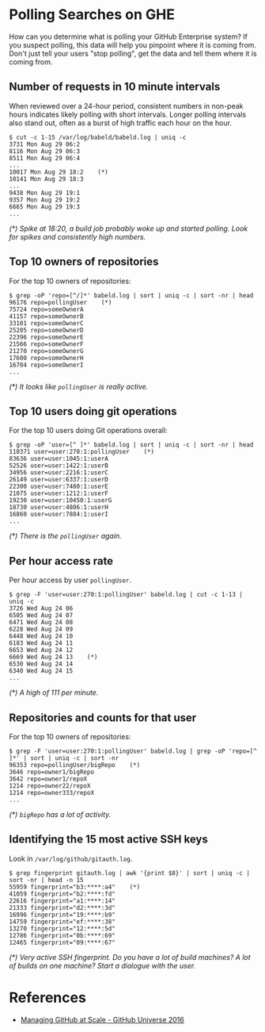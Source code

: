 # Polling Searches on GHE

How can you determine what is polling your GitHub Enterprise system? If you suspect polling, this data will help you pinpoint where it is coming from. Don't just tell your users "stop polling", get the data and tell them where it is coming from.

## Number of requests in 10 minute intervals

When reviewed over a 24-hour period, consistent numbers in non-peak hours indicates likely polling with short intervals. Longer polling intervals also stand out, often as a burst of high traffic each hour on the hour.

```
$ cut -c 1-15 /var/log/babeld/babeld.log | uniq -c
3731 Mon Aug 29 06:2
8116 Mon Aug 29 06:3
8511 Mon Aug 29 06:4
...
10017 Mon Aug 29 18:2    (*)
10141 Mon Aug 29 18:3
...
9438 Mon Aug 29 19:1
9357 Mon Aug 29 19:2
6665 Mon Aug 29 19:3
...
```

_(\*) Spike at 18:20, a build job probably woke up and started polling. Look for spikes and consistently high numbers._

## Top 10 owners of repositories

For the top 10 owners of repositories:

```
$ grep -oP 'repo=[^/]*' babeld.log | sort | uniq -c | sort -nr | head
96176 repo=pollingUser    (*)
75724 repo=someOwnerA
41157 repo=someOwnerB
33101 repo=someOwnerC
25205 repo=someOwnerD
22396 repo=someOwnerE
21566 repo=someOwnerF
21270 repo=someOwnerG
17600 repo=someOwnerH
16704 repo=someOwnerI
...
```

_(\*) It looks like `pollingUser` is really active._

## Top 10 users doing git operations

For the top 10 users doing Git operations overall:

```
$ grep -oP 'user=[^ ]*' babeld.log | sort | uniq -c | sort -nr | head
110371 user=user:270:1:pollingUser    (*)
83636 user=user:1045:1:userA
52526 user=user:1422:1:userB
34956 user=user:2216:1:userC
26149 user=user:6337:1:userD
22300 user=user:7480:1:userE
21075 user=user:1212:1:userF
19230 user=user:10450:1:userG
18730 user=user:4806:1:userH
16860 user=user:7884:1:userI
...
```

_(\*) There is the `pollingUser` again._

## Per hour access rate

Per hour access by user `pollingUser`.

```
$ grep -F 'user=user:270:1:pollingUser' babeld.log | cut -c 1-13 | uniq -c
3726 Wed Aug 24 06
6505 Wed Aug 24 07
6471 Wed Aug 24 08
6228 Wed Aug 24 09
6448 Wed Aug 24 10
6183 Wed Aug 24 11
6653 Wed Aug 24 12
6669 Wed Aug 24 13    (*)
6530 Wed Aug 24 14
6340 Wed Aug 24 15
...
```

_(\*) A high of 111 per minute._

## Repositories and counts for that user

For the top 10 owners of repositories:

```
$ grep -F 'user=user:270:1:pollingUser' babeld.log | grep -oP 'repo=[^ ]*' | sort | uniq -c | sort -nr
96353 repo=pollingUser/bigRepo    (*)
3646 repo=owner1/bigRepo
3642 repo=owner1/repoX
1214 repo=owner22/repoX
1214 repo=owner333/repoX
...
```

_(\*) `bigRepo` has a lot of activity._

## Identifying the 15 most active SSH keys

Look in `/var/log/github/gitauth.log`.

```
$ grep fingerprint gitauth.log | awk '{print $8}' | sort | uniq -c | sort -nr | head -n 15
55959 fingerprint="b3:****:a4"    (*)
41059 fingerprint="b2:****:fd"
22616 fingerprint="a1:****:14"
21333 fingerprint="d2:****:3d"
16996 fingerprint="19:****:b9"
14759 fingerprint="ef:****:38"
13270 fingerprint="12:****:5d"
12786 fingerprint="0b:****:69"
12465 fingerprint="09:****:67"
```

_(\*) Very active SSH fingerprint. Do you have a lot of build machines? A lot of builds on one machine? Start a dialogue with the user._

# References

- [Managing GitHub at Scale - GitHub Universe 2016](https://www.youtube.com/watch?v=UB283wKxiqU)
